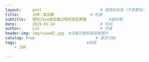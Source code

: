 ```yaml
---
layout:     post   				          # 使用的布局（不需要改）
title:      JVM：类加载				   # 标题 
subtitle:   探究Java类加载过程的底层原理          #副标题
date:       2019-01-24 				      # 时间
author:     Lih 						  # 作者
header-img: img/view02.jpg 	#这篇文章标题背景图片
catalog: true 							# 是否归档
tags:								#标签
    - JVM

---
```


